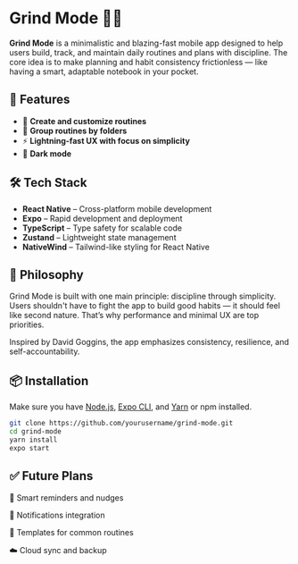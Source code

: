 # Grind Mode 🧠🔥

**Grind Mode** is a minimalistic and blazing-fast mobile app designed to help users build, track, and maintain daily routines and plans with discipline. The core idea is to make planning and habit consistency frictionless — like having a smart, adaptable notebook in your pocket.

## 🚀 Features

- 📅 **Create and customize routines**
- 📌 **Group routines by folders**
- ⚡ **Lightning-fast UX with focus on simplicity**
- 🌙 **Dark mode** 

## 🛠 Tech Stack

- **React Native** – Cross-platform mobile development
- **Expo** – Rapid development and deployment
- **TypeScript** – Type safety for scalable code
- **Zustand** – Lightweight state management
- **NativeWind** – Tailwind-like styling for React Native

## 📱 Philosophy

Grind Mode is built with one main principle: discipline through simplicity. Users shouldn't have to fight the app to build good habits — it should feel like second nature. That’s why performance and minimal UX are top priorities.

Inspired by David Goggins, the app emphasizes consistency, resilience, and self-accountability.

## 📦 Installation

Make sure you have [Node.js](https://nodejs.org), [Expo CLI](https://docs.expo.dev/get-started/installation/), and [Yarn](https://yarnpkg.com/) or npm installed.

```bash
git clone https://github.com/yourusername/grind-mode.git
cd grind-mode
yarn install
expo start
```

## ✅ Future Plans
🧠 Smart reminders and nudges

🔔 Notifications integration

🧩 Templates for common routines

☁️ Cloud sync and backup

